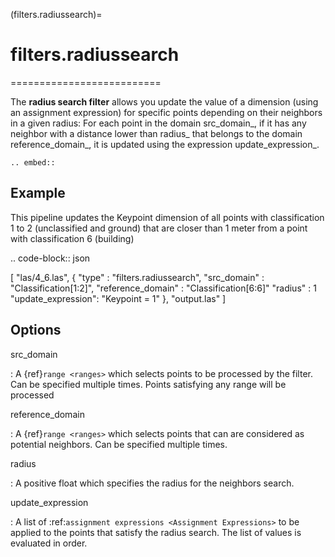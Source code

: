(filters.radiussearch)=

# filters.radiussearch
==========================

The **radius search filter** allows you update the value of a dimension (using
an assignment expression) for specific points depending on their neighbors
in a given radius:
For each point in the domain src_domain_, if it has any neighbor with a
distance lower than radius_ that belongs to the domain reference_domain_,
it is updated using the expression update_expression_.

```{eval-rst}
.. embed::
```

## Example

This pipeline updates the Keypoint dimension of all points with classification
1 to 2 (unclassified and ground) that are closer than 1 meter from a point with
classification 6 (building)


.. code-block:: json

  [
      "las/4_6.las",
      {
          "type" : "filters.radiussearch",
          "src_domain" : "Classification[1:2]",
          "reference_domain" : "Classification[6:6]"
          "radius" : 1
          "update_expression": "Keypoint = 1"
      },
      "output.las"
  ]


## Options

src_domain

: A {ref}`range <ranges>` which selects points to be processed by the filter.
  Can be specified multiple times.  Points satisfying any range will be
  processed

reference_domain

: A {ref}`range <ranges>` which selects points that can are considered as
  potential neighbors. Can be specified multiple times.

radius

: A positive float which specifies the radius for the neighbors search.

update_expression

: A list of :ref:`assignment expressions <Assignment Expressions>` to be applied to
  the points that satisfy the radius search.   The list of values is evaluated in order.


```{include} filter_opts.md
```



